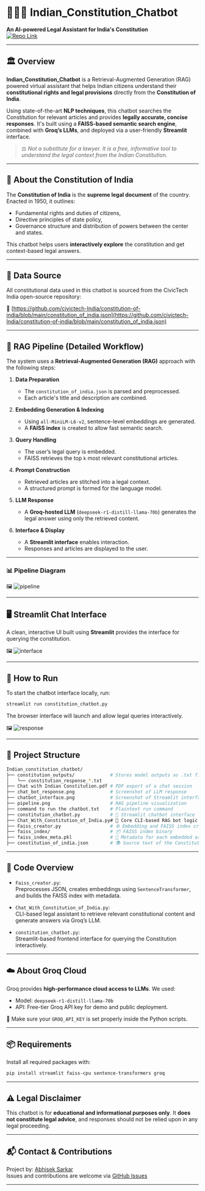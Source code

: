 # 🧠🇮🇳 Indian_Constitution_Chatbot

**An AI-powered Legal Assistant for India's Constitution**  
[![Repo Link](https://img.shields.io/badge/GitHub-Repository-blue?logo=github)](https://github.com/abhiseksarkar2001/Indian_constitution_chatbot)

---

## 🏛️ Overview

**Indian_Constitution_Chatbot** is a Retrieval-Augmented Generation (RAG) powered virtual assistant that helps Indian citizens understand their **constitutional rights and legal provisions** directly from the **Constitution of India**.

Using state-of-the-art **NLP techniques**, this chatbot searches the Constitution for relevant articles and provides **legally accurate, concise responses**. It's built using a **FAISS-based semantic search engine**, combined with **Groq’s LLMs**, and deployed via a user-friendly **Streamlit** interface.

> ⚖️ *Not a substitute for a lawyer. It is a free, informative tool to understand the legal context from the Indian Constitution.*

---

## 📜 About the Constitution of India

The **Constitution of India** is the **supreme legal document** of the country. Enacted in 1950, it outlines:
- Fundamental rights and duties of citizens,
- Directive principles of state policy,
- Governance structure and distribution of powers between the center and states.

This chatbot helps users **interactively explore** the constitution and get context-based legal answers.

---

## 📂 Data Source

All constitutional data used in this chatbot is sourced from the CivicTech India open-source repository:

🔗 [https://github.com/civictech-India/constitution-of-india/blob/main/constitution_of_india.json](https://github.com/civictech-India/constitution-of-india/blob/main/constitution_of_india.json)

---

## 🔧 RAG Pipeline (Detailed Workflow)

The system uses a **Retrieval-Augmented Generation (RAG)** approach with the following steps:

1. **Data Preparation**  
   - The `constitution_of_india.json` is parsed and preprocessed.
   - Each article's title and description are combined.

2. **Embedding Generation & Indexing**  
   - Using `all-MiniLM-L6-v2`, sentence-level embeddings are generated.
   - A **FAISS index** is created to allow fast semantic search.

3. **Query Handling**  
   - The user’s legal query is embedded.
   - FAISS retrieves the top `k` most relevant constitutional articles.

4. **Prompt Construction**  
   - Retrieved articles are stitched into a legal context.
   - A structured prompt is formed for the language model.

5. **LLM Response**  
   - A **Groq-hosted LLM** (`deepseek-r1-distill-llama-70b`) generates the legal answer using only the retrieved content.

6. **Interface & Display**  
   - A **Streamlit interface** enables interaction.
   - Responses and articles are displayed to the user.

---

### 📊 Pipeline Diagram

🖼️ ![pipeline](pipeline.png)

---

## 🖥️ Streamlit Chat Interface

A clean, interactive UI built using **Streamlit** provides the interface for querying the constitution.

🖼️ ![interface](chatbot_interface.png)

---

## 🚀 How to Run

To start the chatbot interface locally, run:

```bash
streamlit run constitution_chatbot.py
```

The browser interface will launch and allow legal queries interactively.

🖼️ ![response](chat_bot_response.png)

---

## 📁 Project Structure

```bash
Indian_constitution_chatbot/
├── constitution_outputs/             # Stores model outputs as .txt files
│   └── constitution_response_*.txt
├── Chat with Indian Constitution.pdf # PDF export of a chat session
├── chat_bot_response.png             # Screenshot of LLM response
├── chatbot_interface.png             # Screenshot of Streamlit interface
├── pipeline.png                      # RAG pipeline visualization
├── command to run the chatbot.txt    # Plaintext run command
├── constitution_chatbot.py           # 🚀 Streamlit chatbot interface
├── Chat_With_Constitution_of_India.py# 🧠 Core CLI-based RAG bot logic
├── Faiss_creator.py                  # ⚙️ Embedding and FAISS index creation
├── faiss_index/                      # 📦 FAISS index binary
├── faiss_index_meta.pkl              # 🧾 Metadata for each embedded article
├── constitution_of_india.json        # 📚 Source text of the Constitution
```

---

## 🧠 Code Overview

- `Faiss_creator.py`:  
  Preprocesses JSON, creates embeddings using `SentenceTransformer`, and builds the FAISS index with metadata.

- `Chat_With_Constitution_of_India.py`:  
  CLI-based legal assistant to retrieve relevant constitutional content and generate answers via Groq’s LLM.

- `constitution_chatbot.py`:  
  Streamlit-based frontend interface for querying the Constitution interactively.

---

## ☁️ About Groq Cloud

Groq provides **high-performance cloud access to LLMs**. We used:
- Model: `deepseek-r1-distill-llama-70b`
- API: Free-tier Groq API key for demo and public deployment.

🔐 Make sure your `GROQ_API_KEY` is set properly inside the Python scripts.

---

## 📦 Requirements

Install all required packages with:

```bash
pip install streamlit faiss-cpu sentence-transformers groq
```

---

## ⚠️ Legal Disclaimer

This chatbot is for **educational and informational purposes only**. It **does not constitute legal advice**, and responses should not be relied upon in any legal proceeding.

---

## 📬 Contact & Contributions

Project by: [Abhisek Sarkar](https://github.com/abhiseksarkar2001)  
Issues and contributions are welcome via [GitHub Issues](https://github.com/abhiseksarkar2001/Indian_constitution_chatbot/issues)

---


